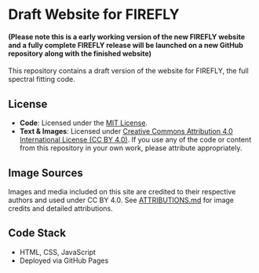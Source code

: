 # Draft Website for FIREFLY
#### (Please note this is a early working version of the new FIREFLY website and a fully complete FIREFLY release will be launched on a new GitHub repository along with the finished website)
This repository contains a draft version of the website for FIREFLY, the full spectral fitting code.

## License
- **Code**: Licensed under the [MIT License](LICENSE).
- **Text & Images**: Licensed under [Creative Commons Attribution 4.0 International License (CC BY 4.0)](https://creativecommons.org/licenses/by/4.0/).
If you use any of the code or content from this repository in your own work, please attribute appropriately.

## Image Sources
Images and media included on this site are credited to their respective authors and used under CC BY 4.0. See [ATTRIBUTIONS.md](ATTRIBUTIONS.md) for image credits and detailed attributions.

## Code Stack
- HTML, CSS, JavaScript
- Deployed via GitHub Pages

